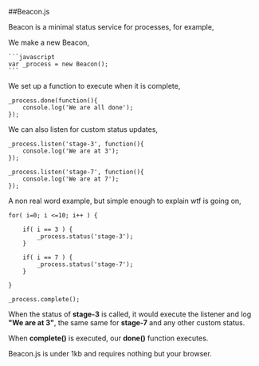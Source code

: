 ##Beacon.js

Beacon is a minimal status service for processes, for example,

We make a new Beacon,

	```javascript
	var _process = new Beacon();
	```
	
We set up a function to execute when it is complete,

	_process.done(function(){
		console.log('We are all done');
	});
	
We can also listen for custom status updates,

	_process.listen('stage-3', function(){
		console.log('We are at 3');
	});

	_process.listen('stage-7', function(){
		console.log('We are at 7');
	});
	
A non real word example, but simple enough to explain wtf is going on,

	for( i=0; i <=10; i++ ) {
		
		if( i == 3 ) {
			_process.status('stage-3');
		}
		
		if( i == 7 ) {
			_process.status('stage-7');
		}
		
	}
	
	_process.complete();
	
When the status of __stage-3__ is called, it would execute the listener and log __"We are at 3"__, the same same for __stage-7__ and any other custom status.

When __complete()__ is executed, our __done()__ function executes.

Beacon.js is under 1kb and requires nothing but your browser.